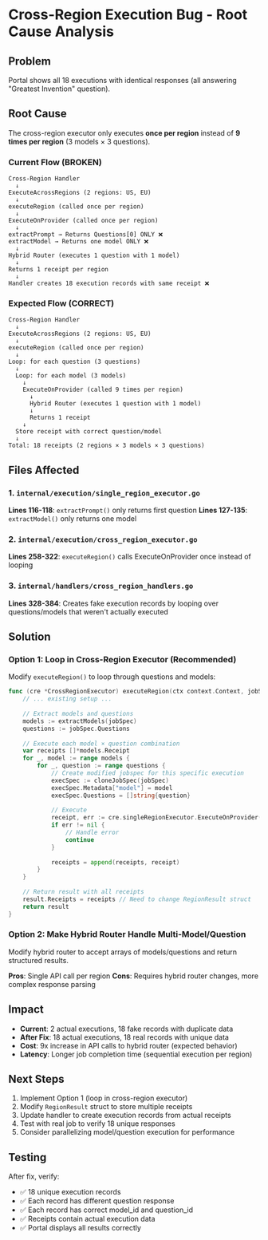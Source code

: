 # Cross-Region Execution Bug - Root Cause Analysis

## Problem

Portal shows all 18 executions with identical responses (all answering "Greatest Invention" question).

## Root Cause

The cross-region executor only executes **once per region** instead of **9 times per region** (3 models × 3 questions).

### Current Flow (BROKEN)

```
Cross-Region Handler
  ↓
ExecuteAcrossRegions (2 regions: US, EU)
  ↓
executeRegion (called once per region)
  ↓
ExecuteOnProvider (called once per region)
  ↓
extractPrompt → Returns Questions[0] ONLY ❌
extractModel → Returns one model ONLY ❌
  ↓
Hybrid Router (executes 1 question with 1 model)
  ↓
Returns 1 receipt per region
  ↓
Handler creates 18 execution records with same receipt ❌
```

### Expected Flow (CORRECT)

```
Cross-Region Handler
  ↓
ExecuteAcrossRegions (2 regions: US, EU)
  ↓
executeRegion (called once per region)
  ↓
Loop: for each question (3 questions)
  ↓
  Loop: for each model (3 models)
    ↓
    ExecuteOnProvider (called 9 times per region)
      ↓
      Hybrid Router (executes 1 question with 1 model)
      ↓
      Returns 1 receipt
    ↓
  Store receipt with correct question/model
  ↓
Total: 18 receipts (2 regions × 3 models × 3 questions)
```

## Files Affected

### 1. `internal/execution/single_region_executor.go`
**Lines 116-118**: `extractPrompt()` only returns first question
**Lines 127-135**: `extractModel()` only returns one model

### 2. `internal/execution/cross_region_executor.go`
**Lines 258-322**: `executeRegion()` calls ExecuteOnProvider once instead of looping

### 3. `internal/handlers/cross_region_handlers.go`
**Lines 328-384**: Creates fake execution records by looping over questions/models that weren't actually executed

## Solution

### Option 1: Loop in Cross-Region Executor (Recommended)

Modify `executeRegion()` to loop through questions and models:

```go
func (cre *CrossRegionExecutor) executeRegion(ctx context.Context, jobSpec *models.JobSpec, plan RegionExecutionPlan) *RegionResult {
    // ... existing setup ...
    
    // Extract models and questions
    models := extractModels(jobSpec)
    questions := jobSpec.Questions
    
    // Execute each model × question combination
    var receipts []*models.Receipt
    for _, model := range models {
        for _, question := range questions {
            // Create modified jobspec for this specific execution
            execSpec := cloneJobSpec(jobSpec)
            execSpec.Metadata["model"] = model
            execSpec.Questions = []string{question}
            
            // Execute
            receipt, err := cre.singleRegionExecutor.ExecuteOnProvider(regionCtx, execSpec, providerID, plan.Region)
            if err != nil {
                // Handle error
                continue
            }
            
            receipts = append(receipts, receipt)
        }
    }
    
    // Return result with all receipts
    result.Receipts = receipts // Need to change RegionResult struct
    return result
}
```

### Option 2: Make Hybrid Router Handle Multi-Model/Question

Modify hybrid router to accept arrays of models/questions and return structured results.

**Pros**: Single API call per region
**Cons**: Requires hybrid router changes, more complex response parsing

## Impact

- **Current**: 2 actual executions, 18 fake records with duplicate data
- **After Fix**: 18 actual executions, 18 real records with unique data
- **Cost**: 9x increase in API calls to hybrid router (expected behavior)
- **Latency**: Longer job completion time (sequential execution per region)

## Next Steps

1. Implement Option 1 (loop in cross-region executor)
2. Modify `RegionResult` struct to store multiple receipts
3. Update handler to create execution records from actual receipts
4. Test with real job to verify 18 unique responses
5. Consider parallelizing model/question execution for performance

## Testing

After fix, verify:
- ✅ 18 unique execution records
- ✅ Each record has different question response
- ✅ Each record has correct model_id and question_id
- ✅ Receipts contain actual execution data
- ✅ Portal displays all results correctly
